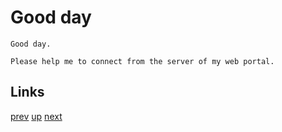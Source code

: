 # Good day

    Good day.

    Please help me to connect from the server of my web portal.

## Links

[prev](2022-02-01.md) [up](../) [next](2022-02-11.md)
